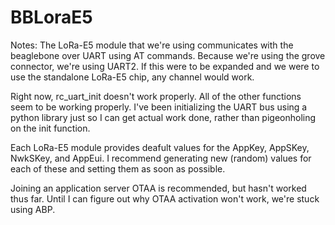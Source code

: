 # BBLoraE5

Notes: The LoRa-E5 module that we're using communicates with the beaglebone over UART using AT commands. Because we're using the grove connector, we're
using UART2. If this were to be expanded and we were to use the standalone LoRa-E5 chip, any channel would work.

Right now, rc_uart_init doesn't work properly. All of the other functions seem to be working properly. I've been initializing the UART bus
using a python library just so I can get actual work done, rather than pigeonholing on the init function.

Each LoRa-E5 module provides deafult values for the AppKey, AppSKey, NwkSKey, and AppEui. I recommend generating new (random) values for each
of these and setting them as soon as possible.

Joining an application server OTAA is recommended, but hasn't worked thus far. Until I can figure out why OTAA activation won't work, we're stuck
using ABP.